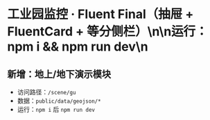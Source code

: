 # 工业园监控 · Fluent Final（抽屉 + FluentCard + 等分侧栏）\n\n运行：npm i && npm run dev\n

## 新增：地上/地下演示模块
- 访问路径：`/scene/gu`
- 数据：`public/data/geojson/*`
- 运行：`npm i` 后 `npm run dev`
